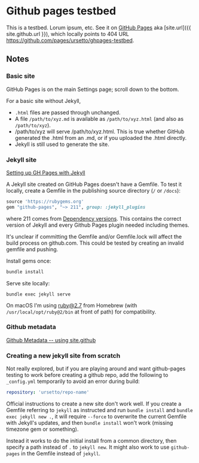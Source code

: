 # Github pages testbed

This is a testbed. Lorum ipsum, etc. See it on [GitHub Pages](https://ursetto.github.io/ghpages-testbed) aka [site.url]({{ site.github.url }}), which locally points to 404 URL https://github.com/pages/ursetto/ghpages-testbed.

## Notes

### Basic site

GitHub Pages is on the main Settings page; scroll down to the bottom.

For a basic site without Jekyll,

- `.html` files are passed through unchanged.
- A file `/path/to/xyz.md` is available as `/path/to/xyz.html` (and also as `/path/to/xyz`).
- /path/to/xyz will serve /path/to/xyz.html. This is true whether GitHub generated the .html from an .md, or if you uploaded the .html directly.
- Jekyll is still used to generate the site.


### Jekyll site

[Setting up GH Pages with Jekyll](https://docs.github.com/en/github/working-with-github-pages/setting-up-a-github-pages-site-with-jekyll)

A Jekyll site created on GitHub Pages doesn't have a Gemfile. To test it locally, create a Gemfile in the publishing source directory (`/` or `/docs`):

```ruby
source 'https://rubygems.org'
gem "github-pages", "~> 211", group: :jekyll_plugins
```

where 211 comes from [Dependency versions](https://pages.github.com/versions/). This contains the correct version of Jekyll and every Github Pages plugin needed including themes. 

It's unclear if committing the Gemfile and/or Gemfile.lock will affect the build process on github.com. This could be tested by creating an invalid gemfile and pushing.

Install gems once:

```sh
bundle install
```

Serve site locally:

```
bundle exec jekyll serve
```

On macOS I'm using ruby@2.7 from Homebrew (with `/usr/local/opt/ruby@2/bin` at front of path) for compatibility.

### Github metadata

[Github Metadata -- using site.github](http://jekyll.github.io/github-metadata/site.github/)



### Creating a new jekyll site from scratch

Not really explored, but if you are playing around and want github-pages testing to work before creating a github repo, add the following to `_config.yml` temporarily to avoid an error during build:

```yaml
repository: 'ursetto/repo-name'
```

Official instructions to create a new site don't work well. If you create a Gemfile referring to `jekyll` as instructed and run `bundle install` and `bundle exec jekyll new .`, it will require `--force` to overwrite the current Gemfile with Jekyll's updates, and then `bundle install` won't work (missing timezone gem or something).

Instead it works to do the initial install from a common directory, then specify a path instead of `.` to `jekyll new`. It might also work to use `github-pages` in the Gemfile instead of `jekyll`.
